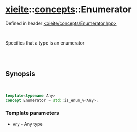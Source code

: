 # [xieite](../xieite.md)::[concepts](../concepts.md)::Enumerator
Defined in header [<xieite/concepts/Enumerator.hpp>](../../include/xieite/concepts/Enumerator.hpp)

<br/>

Specifies that a type is an enumerator

<br/><br/>

## Synopsis

<br/>

```cpp
template<typename Any>
concept Enumerator = std::is_enum_v<Any>;
```
### Template parameters
- `Any` - Any type
